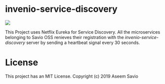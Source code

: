 # invenio-service-discovery

![](http://4.bp.blogspot.com/-w98OQEif52w/V1fbh45jWnI/AAAAAAAAAKU/CgyHMEqYW8se750sCPovUHTaebrkLHiBQCK4B/s1600/eureka.jpg)

This Project uses Netflix Eureka for Service Discovery. All the microservices belonging to Savio OSS renieves their registration with the *invenio-service-discovery* server by sending a heartbeat signal every 30 seconds. 

# License 
This project has an MIT License. Copyright (c) 2019 Aseem Savio
